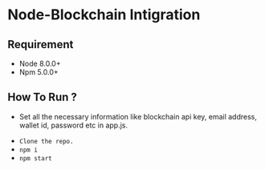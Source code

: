 # Node-Blockchain Intigration

## Requirement
 * Node 8.0.0+
 * Npm 5.0.0+

## How To Run ?
- Set all the necessary information like blockchain api key, email address, wallet id, password etc in app.js.

* `Clone the repo.`
* `npm i`
* `npm start`

